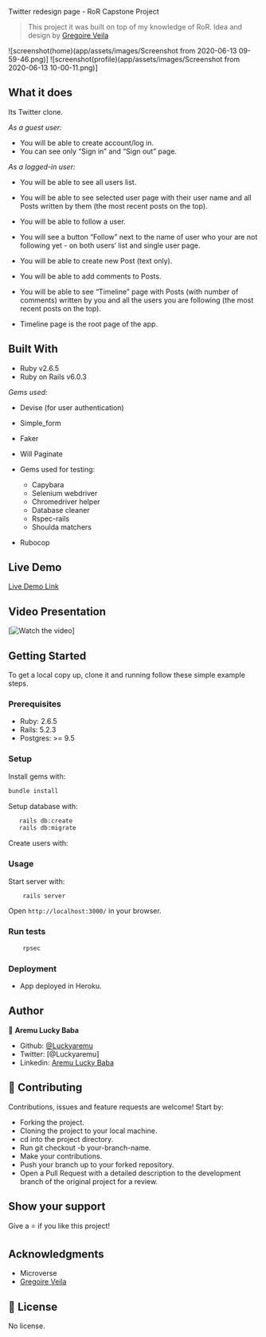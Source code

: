  Twitter redesign page - RoR Capstone Project

> This project it was built on top of my knowledge of RoR.
> Idea and design by [Gregoire Veila](https://www.behance.net/gallery/14286087/Twitter-Redesign-of-UI-details)

![screenshot(home)(app/assets/images/Screenshot from 2020-06-13 09-59-46.png)]
![screenshot(profile)(app/assets/images/Screenshot from 2020-06-13 10-00-11.png)]

## What it does

Its Twitter clone.

*As a guest user:*

- You will be able to create account/log in.
- You can see only “Sign in” and “Sign out” page.

*As a logged-in user:*

- You will be able to see all users list.
- You will be able to see selected user page with their user name and all Posts written by them (the most recent posts on the top).
- You will be able to follow a user.
- You will see a button “Follow” next to the name of user who your are not following yet - on both users’ list and single user page.
- You will be able to create new Post (text only).

- You will be able to add comments to Posts.
- You will be able to see “Timeline” page with Posts (with number of  comments) written by you and all the users you are following (the most recent posts on the top).
- Timeline page is the root page of the app.

## Built With

- Ruby v2.6.5
- Ruby on Rails v6.0.3

*Gems used:*

- Devise (for user authentication)
- Simple_form
- Faker
- Will Paginate
- Gems used for testing:
  - Capybara
  - Selenium webdriver
  - Chromedriver helper
  - Database cleaner
  - Rspec-rails
  - Shoulda matchers

- Rubocop

## Live Demo

[Live Demo Link]()

## Video Presentation

[![Watch the video](https://www.loom.com/share/c3f14f7d14ef403ca45993f1a1314db6)]


## Getting Started

To get a local copy up, clone it and running follow these simple example steps.

### Prerequisites

- Ruby: 2.6.5
- Rails: 5.2.3
- Postgres: >= 9.5

### Setup

Install gems with:

``` bash
bundle install
```

Setup database with:

``` bash
   rails db:create
   rails db:migrate
```

Create users with:


### Usage

Start server with:

``` bash
    rails server
```

Open `http://localhost:3000/` in your browser.

### Run tests

``` bash
    rpsec
```

### Deployment

- App deployed in Heroku.

## Author

👤 **Aremu Lucky Baba**

- Github: [@Luckyaremu](https://github.com/Luckyaremu)
- Twitter: [@Luckyaremu]
- Linkedin: [Aremu Lucky Baba](https://www.linkedin.com/in/lucky-aremu-24807a145/)

## 🤝 Contributing

Contributions, issues and feature requests are welcome! Start by:

- Forking the project.
- Cloning the project to your local machine.
- cd into the project directory.
- Run git checkout -b your-branch-name.
- Make your contributions.
- Push your branch up to your forked repository.
- Open a Pull Request with a detailed description to the development branch of the original project for a review.

## Show your support

Give a ⭐️ if you like this project!

## Acknowledgments

- Microverse
- [Gregoire Veila](https://www.behance.net/gallery/14286087/Twitter-Redesign-of-UI-details)

## 📝 License

No license.